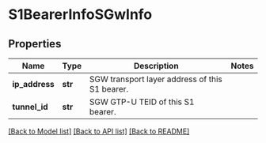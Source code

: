 # S1BearerInfoSGwInfo

## Properties
Name | Type | Description | Notes
------------ | ------------- | ------------- | -------------
**ip_address** | **str** | SGW transport layer address of this S1 bearer. | 
**tunnel_id** | **str** | SGW GTP-U TEID of this S1 bearer. | 

[[Back to Model list]](../README.md#documentation-for-models) [[Back to API list]](../README.md#documentation-for-api-endpoints) [[Back to README]](../README.md)

